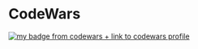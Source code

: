 # CodeWars
[![my badge from codewars + link to codewars profile](https://www.codewars.com/users/olimp/badges/large)](https://www.codewars.com/users/olimp)
